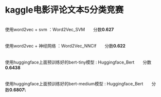 # kaggle电影评论文本5分类竞赛
\
使用word2vec + svm ：Word2Vec_SVM  &nbsp;&nbsp;&nbsp;&nbsp;&nbsp; 分数**0.627**\
\
\
使用word2vec + 神经网络 ：Word2Vec_NNClf  &nbsp;&nbsp;&nbsp;&nbsp;&nbsp; 分数**0.622**\
\
\
使用huggingface上面预训练好的bert-tiny模型 : Huggingface_Bert   &nbsp;&nbsp;&nbsp;&nbsp;&nbsp; 分数**0.6438**\
\
\
使用huggingface上面预训练好的bert-medium模型 : Huggingface_Bert   &nbsp;&nbsp;&nbsp;&nbsp;&nbsp; 分数**0.6807**\
